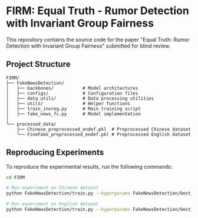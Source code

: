 # FIRM: Equal Truth - Rumor Detection with Invariant Group Fairness

This repository contains the source code for the paper "Equal Truth: Rumor Detection with Invariant Group Fairness" submitted for blind review.

## Project Structure
```
FIRM/
├── FakeNewsDetection/
│   ├── backbones/           # Model architectures
│   ├── configs/             # Configuration files
│   ├── data_utils/          # Data processing utilities
│   ├── utils/               # Helper functions
│   ├── train_invreg.py      # Main training script
│   ├── fake_news_fc.py      # Model implementation
│   
└── processed_data/
    ├── Chinese_preprocessed_endef.pkl  # Preprocessed Chinese dataset
    └── FineFake_preprocessed_endef.pkl # Preprocessed English dataset
```

## Reproducing Experiments

To reproduce the experimental results, run the following commands:

```bash
cd FIRM

# Run experiment on Chinese dataset
python FakeNewsDetection/train.py --hyperparams FakeNewsDetection/best_params_ch.json --language ch --data_path ./processed_data/Chinese_preprocessed_endef.pkl

# Run experiment on English dataset
python FakeNewsDetection/train.py --hyperparams FakeNewsDetection/best_params_en.json --language en --data_path ./processed_data/FineFake_preprocessed_endef.pkl
```

